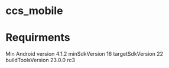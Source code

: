 # ccs_mobile 

Requirments
===========
Min Android version 4.1.2
minSdkVersion 16
targetSdkVersion 22
buildToolsVersion 23.0.0 rc3
